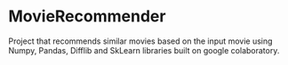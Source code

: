 # MovieRecommender
Project that recommends similar movies based on the input movie using Numpy, Pandas, Difflib and SkLearn libraries built on google colaboratory.
